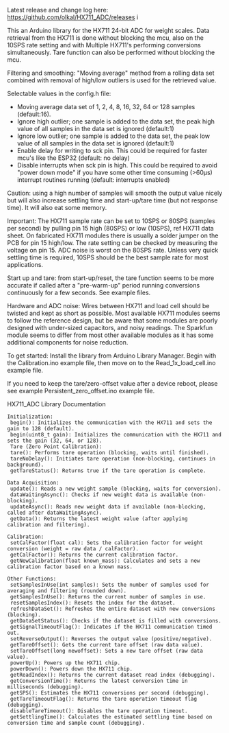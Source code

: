 Latest release and change log here: https://github.com/olkal/HX711_ADC/releases i

This an Arduino library for the HX711 24-bit ADC for weight scales.
Data retrieval from the HX711 is done without blocking the mcu, also on the 10SPS rate setting and with Multiple HX711's performing conversions simultaneously.
Tare function can also be performed without blocking the mcu.
 
Filtering and smoothing: "Moving average" method from a rolling data set combined with removal of high/low outliers is used for the retrieved value.

Selectable values in the config.h file:
- Moving average data set of 1, 2, 4, 8, 16, 32, 64 or 128 samples (default:16).
- Ignore high outlier; one sample is added to the data set, the peak high value of all samples in the data set is ignored (default:1)
- Ignore low outlier; one sample is added to the data set, the peak low value of all samples in the data set is ignored (default:1)
- Enable delay for writing to sck pin. This could be required for faster mcu's like the ESP32 (default: no delay)
- Disable interrupts when sck pin is high. This could be required to avoid "power down mode" if you have some other time consuming (>60µs) interrupt routines running (default: interrupts enabled)

Caution: using a high number of samples will smooth the output value nicely but will also increase settling time and start-up/tare time (but not response time). It will also eat some memory.

Important: The HX711 sample rate can be set to 10SPS or 80SPS (samples per second) by pulling pin 15 high (80SPS) or low (10SPS), ref HX711 data sheet.
On fabricated HX711 modules there is usually a solder jumper on the PCB for pin 15 high/low. The rate setting can be checked by measuring the voltage on pin 15.
ADC noise is worst on the 80SPS rate. Unless very quick settling time is required, 10SPS should be the best sample rate for most applications.

Start up and tare: from start-up/reset, the tare function seems to be more accurate if called after a "pre-warm-up" period running conversions continuously for a few seconds. See example files.

Hardware and ADC noise:
Wires between HX711 and load cell should be twisted and kept as short as possible.
Most available HX711 modules seems to follow the reference design, but be aware that some modules are poorly designed with under-sized capacitors, and noisy readings.
The Sparkfun module seems to differ from most other available modules as it has some additional components for noise reduction. 

To get started: Install the library from Arduino Library Manager. Begin with the Calibration.ino example file, then move on to the Read_1x_load_cell.ino example file.

If you need to keep the tare/zero-offset value after a device reboot, please see example Persistent_zero_offset.ino example file.

HX711_ADC Library Documentation
```
Initialization:
 begin(): Initializes the communication with the HX711 and sets the gain to 128 (default).
 begin(uint8_t gain): Initializes the communication with the HX711 and sets the gain (32, 64, or 128).
 Tare (Zero Point Calibration):
 tare(): Performs tare operation (blocking, waits until finished).
 tareNoDelay(): Initiates tare operation (non-blocking, continues in background).
 getTareStatus(): Returns true if the tare operation is complete.

Data Acquisition:
 update(): Reads a new weight sample (blocking, waits for conversion).
 dataWaitingAsync(): Checks if new weight data is available (non-blocking).
 updateAsync(): Reads new weight data if available (non-blocking, called after dataWaitingAsync).
 getData(): Returns the latest weight value (after applying calibration and filtering).

Calibration:
 setCalFactor(float cal): Sets the calibration factor for weight conversion (weight = raw data / calFactor).
 getCalFactor(): Returns the current calibration factor.
 getNewCalibration(float known_mass): Calculates and sets a new calibration factor based on a known mass.

Other Functions:
 setSamplesInUse(int samples): Sets the number of samples used for averaging and filtering (rounded down).
 getSamplesInUse(): Returns the current number of samples in use.
 resetSamplesIndex(): Resets the index for the dataset.
 refreshDataSet(): Refreshes the entire dataset with new conversions (blocking).
 getDataSetStatus(): Checks if the dataset is filled with conversions.
 getSignalTimeoutFlag(): Indicates if the HX711 communication timed out.
 setReverseOutput(): Reverses the output value (positive/negative).
 getTareOffset(): Gets the current tare offset (raw data value).
 setTareOffset(long newoffset): Sets a new tare offset (raw data value).
 powerUp(): Powers up the HX711 chip.
 powerDown(): Powers down the HX711 chip.
 getReadIndex(): Returns the current dataset read index (debugging).
 getConversionTime(): Returns the latest conversion time in milliseconds (debugging).
 getSPS(): Estimates the HX711 conversions per second (debugging).
 getTareTimeoutFlag(): Returns the tare operation timeout flag (debugging).
 disableTareTimeout(): Disables the tare operation timeout.
 getSettlingTime(): Calculates the estimated settling time based on conversion time and sample count (debugging).
```
